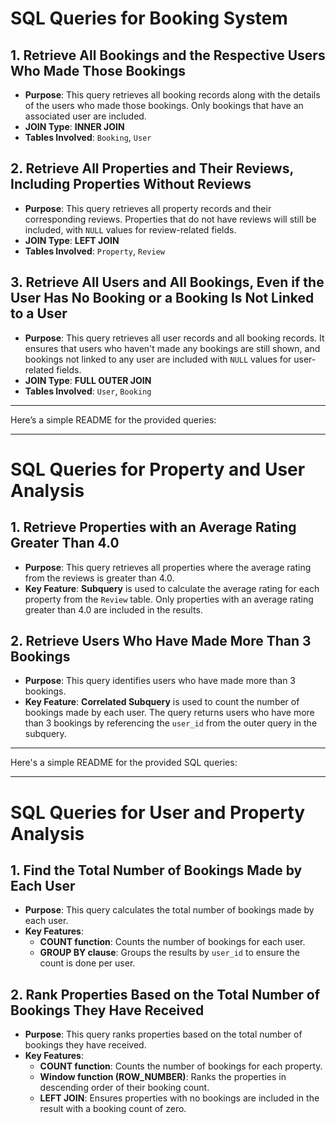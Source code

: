 # SQL Queries for Booking System

## 1. Retrieve All Bookings and the Respective Users Who Made Those Bookings

- **Purpose**: This query retrieves all booking records along with the details of the users who made those bookings. Only bookings that have an associated user are included.
- **JOIN Type**: **INNER JOIN**
- **Tables Involved**: `Booking`, `User`

## 2. Retrieve All Properties and Their Reviews, Including Properties Without Reviews

- **Purpose**: This query retrieves all property records and their corresponding reviews. Properties that do not have reviews will still be included, with `NULL` values for review-related fields.
- **JOIN Type**: **LEFT JOIN**
- **Tables Involved**: `Property`, `Review`

## 3. Retrieve All Users and All Bookings, Even if the User Has No Booking or a Booking Is Not Linked to a User

- **Purpose**: This query retrieves all user records and all booking records. It ensures that users who haven't made any bookings are still shown, and bookings not linked to any user are included with `NULL` values for user-related fields.
- **JOIN Type**: **FULL OUTER JOIN**
- **Tables Involved**: `User`, `Booking`

---

Here’s a simple README for the provided queries:

---

# SQL Queries for Property and User Analysis

## 1. Retrieve Properties with an Average Rating Greater Than 4.0

- **Purpose**: This query retrieves all properties where the average rating from the reviews is greater than 4.0.
- **Key Feature**: **Subquery** is used to calculate the average rating for each property from the `Review` table. Only properties with an average rating greater than 4.0 are included in the results.

## 2. Retrieve Users Who Have Made More Than 3 Bookings

- **Purpose**: This query identifies users who have made more than 3 bookings.
- **Key Feature**: **Correlated Subquery** is used to count the number of bookings made by each user. The query returns users who have more than 3 bookings by referencing the `user_id` from the outer query in the subquery.

---

Here's a simple README for the provided SQL queries:

---

# SQL Queries for User and Property Analysis

## 1. Find the Total Number of Bookings Made by Each User

- **Purpose**: This query calculates the total number of bookings made by each user.
- **Key Features**:
  - **COUNT function**: Counts the number of bookings for each user.
  - **GROUP BY clause**: Groups the results by `user_id` to ensure the count is done per user.

## 2. Rank Properties Based on the Total Number of Bookings They Have Received

- **Purpose**: This query ranks properties based on the total number of bookings they have received.
- **Key Features**:
  - **COUNT function**: Counts the number of bookings for each property.
  - **Window function (ROW_NUMBER)**: Ranks the properties in descending order of their booking count.
  - **LEFT JOIN**: Ensures properties with no bookings are included in the result with a booking count of zero.
